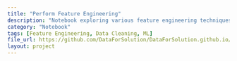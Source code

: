 ```yaml
---
title: "Perform Feature Engineering"
description: "Notebook exploring various feature engineering techniques for machine learning."
category: "Notebook"
tags: [Feature Engineering, Data Cleaning, ML]
file_url: https://github.com/DataForSolution/DataForSolution.github.io/blob/main/projects/Perform%20feature%20engineering.ipynb
layout: project
---
```


